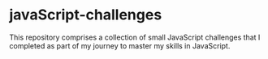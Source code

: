 # javaScript-challenges
This repository comprises a collection of small JavaScript challenges that I completed as part of my journey to master my skills in JavaScript.
